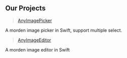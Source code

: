 ## Our Projects

> [AnyImagePicker](https://github.com/AnyImageProject/AnyImagePicker)

A morden image picker in Swift, support multiple select.

> [AnyImageEditor](https://github.com/AnyImageProject/AnyImageEditor)

A morden image editor in Swift